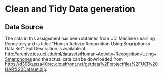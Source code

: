 # Clean and Tidy Data generation

## Data Source
The data in this assignment has been obtained from UCI Machine Learning Repository and is titled "Human Activity Recognition Using Smartphones Data Set". Full Description is available at: http://archive.ics.uci.edu/ml/datasets/Human+Activity+Recognition+Using+Smartphones and the actual data can be downloaded from https://d396qusza40orc.cloudfront.net/getdata%2Fprojectfiles%2FUCI%20HAR%20Dataset.zip.